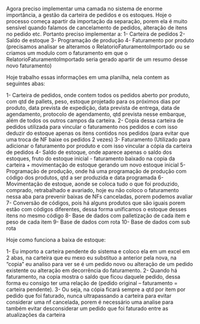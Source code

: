 Agora preciso implementar uma camada no sistema de enorme importância, a gestão da carteira de pedidos e os estoques.
Hoje o processo começa apartir da importação da separação, porem ela é muito sensível quando falamos de cancelamento de pedidos, alteração de itens no pedido etc.
Portanto preciso implementar a:
1- Carteira de pedidos
2- Saldo de estoque
3- Programação de produção
4- Faturamento por produto (precisamos analisar se alteramos o RelatorioFaturamentoImportado ou se criamos um modulo com o faturamento em que o RelatorioFaturamentoImportado seria gerado apartir de um resumo desse novo faturamento)

Hoje trabalho essas informações em uma planilha, nela contem as seguintes abas:

1-	Carteira de pedidos, onde contem todos os pedidos aberto por produto, com qtd de pallets, peso, estoque projetado para os próximos dias por produto, data prevista de expedição, data prevista de entrega, data de agendamento, protocolo de agendamento, qtd prevista nesse embarque, além de todos os outros campos da carteira.
2-	Copia dessa carteira de pedidos utilizada para vincular o faturamento nos pedidos e com isso deduzir do estoque apenas os itens contidos nos pedidos (para evitar que uma troca de NF baixe os pedidos 2 vezes)
3-	Faturamento (Utilizado para adicionar o faturamento por produto e com isso vincular a cópia da carteira de pedidos
4-	Saldo de estoque, onde aparece apenas o saldo dos estoques, fruto do estoque inicial - faturamento baixado na copia da carteira + movimentação de estoque gerando um novo estoque inicial
5-	Programação de produção, onde há uma programação de produção com código dos produtos, qtd a ser produzida e data programada
6-	Movimentação de estoque, aonde se coloca tudo o que foi produzido, comprado, retrabalhado e avariado, hoje eu não coloco o faturamento nessa aba para prevenir baixas de NFs canceladas, porem podemos avaliar
7-	Conversão de códigos, pois há alguns produtos que são iguais porem estão com códigos diferentes, dessa forma unificamos o estoque desses itens no mesmo código
8-	Base de dados com palletização de cada item e peso de cada item
9-	Base de dados com rota
10-	Base de dados com sub rota

Hoje como funciona a baixa de estoque:

1-	Eu importo a carteira pendente do sistema e coloco ela em um excel em 2 abas, na carteira que eu mexo eu substituo a anterior pela nova, na “copia” eu analiso para ver se é um pedido novo ou alteração de um pedido existente ou alteração em decorrência do faturamento.
2-	Quando há faturamento, na copia mostra o saldo que ficou daquele pedido, dessa forma eu consigo ter uma relação de (pedido original – faturamento = carteira pendente). 
3-	Ou seja, na cópia ficará sempre a qtd por item por pedido que foi faturado, nunca ultrapassando a carteira para evitar considerar uma nf cancelada, porem é necessário uma analise para também evitar desconsiderar um pedido que foi faturado entre as atualizações da carteira
